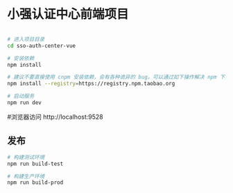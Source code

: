 # 小强认证中心前端项目

```bash

# 进入项目目录
cd sso-auth-center-vue

# 安装依赖
npm install

# 建议不要直接使用 cnpm 安装依赖，会有各种诡异的 bug。可以通过如下操作解决 npm 下载速度慢的问题
npm install --registry=https://registry.npm.taobao.org

# 启动服务
npm run dev
```

#浏览器访问 http://localhost:9528

## 发布

```bash
# 构建测试环境
npm run build-test

# 构建生产环境
npm run build-prod
```
